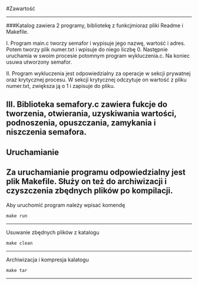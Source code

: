 #Zawartość

----------------------------------------------------------------
###Katalog zawiera 2 programy, bibliotekę z funkcjmioraz pliki Readme i Makefile.

I. Program main.c tworzy semafor i wypisuje jego nazwę, wartość i adres.
Potem tworzy plik numer.txt i wpisuje do niego liczbę 0.
Następnie uruchamia w swoim procesie potomnym program wykluczenia.c. 
Na koniec usuwa utworzony semafor.

II. Program wykluczenia jest odpowiedzialny za operacje w sekcji prywatnej
oraz krytycznej procesu. W sekcji krytycznej odczytuje on wartość z pliku 
numer.txt, zwiększa ją o 1 i zapisuje do pliku.

III. Biblioteka semafory.c zawiera fukcje do tworzenia, otwierania,
uzyskiwania wartości, podnoszenia, opuszczania, zamykania i niszczenia 
semafora.
-----------------------------------------------------------------
Uruchamianie
-----------------------------------------------------------------
Za uruchamianie programu odpowiedzialny jest plik Makefile.
Służy on też do archiwizacji i czyszczenia zbędnych plików 
po kompilacji.
-----------------------------------------------------------------
Aby uruchomić program należy wpisać komendę 
    
    make run 
-----------------------------------------------------------------
Usuwanie zbędnych plików z katalogu

    make clean
-----------------------------------------------------------------
Archiwizacja i kompresja kalatogu
    
    make tar
-----------------------------------------------------------------